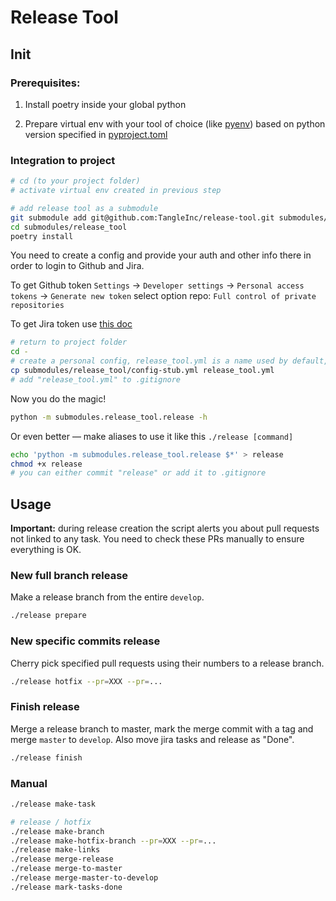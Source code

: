 # Release Tool

## Init

### Prerequisites:

1. Install poetry inside your global python

2. Prepare virtual env with your tool of choice (like [pyenv](https://github.com/pyenv/pyenv)) based on python version specified in [pyproject.toml](./pyproject.toml)

### Integration to project

```bash
# cd (to your project folder)
# activate virtual env created in previous step

# add release tool as a submodule
git submodule add git@github.com:TangleInc/release-tool.git submodules/release_tool
cd submodules/release_tool
poetry install
```

You need to create a config and provide your auth and other info there in order to login to Github and Jira.

To get Github token `Settings` -> `Developer settings` -> `Personal access tokens` -> `Generate new token`
select option repo: `Full control of private repositories`

To get Jira token use [this doc](https://confluence.atlassian.com/cloud/api-tokens-938839638.html)

```bash
# return to project folder
cd -
# create a personal config, release_tool.yml is a name used by default, so it's strongly suggested
cp submodules/release_tool/config-stub.yml release_tool.yml
# add "release_tool.yml" to .gitignore 
```

Now you do the magic!

```bash
python -m submodules.release_tool.release -h
```

Or even better — make aliases to use it like this `./release [command]`

```bash
echo 'python -m submodules.release_tool.release $*' > release
chmod +x release
# you can either commit "release" or add it to .gitignore 
```

## Usage

**Important:** during release creation the script alerts you about pull requests not linked to any task. You need to check these PRs manually to ensure everything is OK.

### New full branch release

Make a release branch from the entire `develop`.

```bash
./release prepare
```

### New specific commits release

Cherry pick specified pull requests using their numbers to a release branch.

```bash
./release hotfix --pr=XXX --pr=...
```

### Finish release

Merge a release branch to master, mark the merge commit with a tag and merge `master` to `develop`. Also move jira tasks and release as "Done".

```bash
./release finish
```

### Manual
```bash
./release make-task

# release / hotfix
./release make-branch
./release make-hotfix-branch --pr=XXX --pr=...
./release make-links
./release merge-release
./release merge-to-master
./release merge-master-to-develop
./release mark-tasks-done


```

